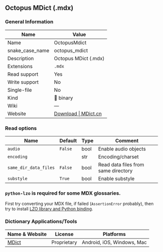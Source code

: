 
## Octopus MDict (.mdx) ##

### General Information ###
Name | Value
---- | -------
Name | OctopusMdict
snake_case_name | octopus_mdict
Description | Octopus MDict (.mdx)
Extensions | `.mdx`
Read support | Yes
Write support | No
Single-file | No
Kind | 🔢 binary
Wiki | ―
Website | [Download \| MDict.cn](https://www.mdict.cn/wp/?page_id=5325&lang=en)


### Read options ###
Name | Default | Type | Comment
---- | ------- | ---- | -------
`audio` | `False` | bool | Enable audio objects
`encoding` |  | str | Encoding/charset
`same_dir_data_files` | `False` | bool | Read data files from same directory
`substyle` | `True` | bool | Enable substyle




### `python-lzo` is required for **some** MDX glossaries. ###
First try converting your MDX file, if failed (`AssertionError` probably),
then try to install [LZO library and Python binding](../lzo.md).

### Dictionary Applications/Tools ###
Name & Website | License | Platforms
-------------- | ------- | ---------
[MDict](https://www.mdict.cn/) | Proprietary | Android, iOS, Windows, Mac
